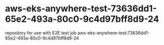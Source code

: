 # aws-eks-anywhere-test-73636dd1-65e2-493a-80c0-9c4d97bff8d9-24
repository for use with E2E test job aws-eks-anywhere-test:73636dd1-65e2-493a-80c0-9c4d97bff8d9-24
